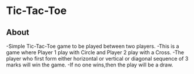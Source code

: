 # Tic-Tac-Toe

## About
-Simple Tic-Tac-Toe game to be played between two players.
-This is a game where Player 1 play with Circle and Player 2 play with a Cross.
-The player who first form either horizontal or vertical or diagonal sequence of 3 marks will win the game.
-If no one wins,then the play will be a draw.

